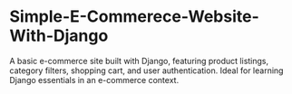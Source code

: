 # Simple-E-Commerece-Website-With-Django
A basic e-commerce site built with Django, featuring product listings, category filters, shopping cart, and user authentication. Ideal for learning Django essentials in an e-commerce context.
